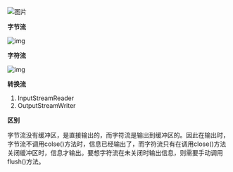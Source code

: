 ![图片](https://mmbiz.qpic.cn/mmbiz_jpg/rAMaszgAyWpblibxHNficQAaicBURw5uxaY0c1KTiaia1oCJn3CMSict7ZOCET2GwvxkMl8WnH9eCEobicoDkuEAOTsmw/640?wx_fmt=jpeg&tp=webp&wxfrom=5&wx_lazy=1&wx_co=1)



**字节流**

![img](https://img-blog.csdn.net/20160421005454478?watermark/2/text/aHR0cDovL2Jsb2cuY3Nkbi5uZXQv/font/5a6L5L2T/fontsize/400/fill/I0JBQkFCMA==/dissolve/70/gravity/Center)

**字符流**

![img](https://img-blog.csdn.net/20160421005558870?watermark/2/text/aHR0cDovL2Jsb2cuY3Nkbi5uZXQv/font/5a6L5L2T/fontsize/400/fill/I0JBQkFCMA==/dissolve/70/gravity/Center)

**转换流**

1. InputStreamReader
2. OutputStreamWriter

**区别**

字节流没有缓冲区，是直接输出的，而字符流是输出到缓冲区的。因此在输出时，字节流不调用colse()方法时，信息已经输出了，而字符流只有在调用close()方法关闭缓冲区时，信息才输出。要想字符流在未关闭时输出信息，则需要手动调用flush()方法。
